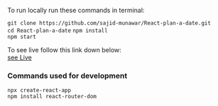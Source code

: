To run locally run these commands in terminal:

`git clone https://github.com/sajid-munawar/React-plan-a-date.git`  
`cd React-plan-a-date` 
`npm install`   
`npm start`  

To see live follow this link down below:  
[see Live](https://tangerine-naiad-11f910.netlify.app/)


### Commands used for development  

`npx create-react-app`  
`npm install react-router-dom`
